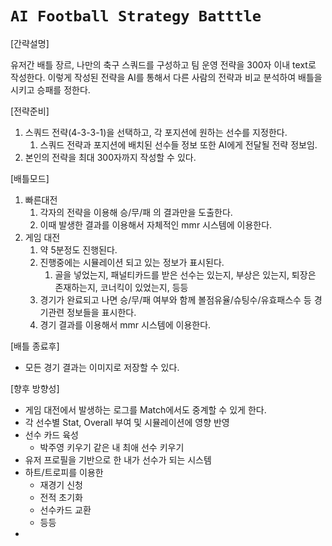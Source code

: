 # `AI Football Strategy Batttle`

[간략설명]

유저간 배틀 장르, 나만의 축구 스쿼드를 구성하고 팀 운영 전략을 300자 이내 text로  작성한다.
이렇게 작성된 전략을 AI를 통해서 다른 사람의 전략과 비교 분석하여 배틀을 시키고 승패를 정한다.

[전략준비]

1. 스쿼드 전략(4-3-3-1)을 선택하고, 각 포지션에 원하는 선수를 지정한다.
    1. 스쿼드 전략과 포지션에 배치된 선수들 정보 또한 AI에게 전달될 전략 정보임.
2. 본인의 전략을 최대 300자까지 작성할 수 있다.

[배틀모드]

1. 빠른대전
    1. 각자의 전략을 이용해 승/무/패 의 결과만을 도출한다.
    2. 이때 발생한 결과를 이용해서 자체적인 mmr 시스템에 이용한다.
2. 게임 대전
    1. 약 5분정도 진행된다.
    2. 진행중에는 시뮬레이션 되고 있는 정보가 표시된다.
        1. 골을 넣었는지, 패널티카드를 받은 선수는 있는지, 부상은 있는지, 퇴장은 존재하는지, 코너킥이 있었는지, 등등
    3. 경기가 완료되고 나면 승/무/패 여부와 함께 볼점유율/슈팅수/유효패스수 등 경기관련 정보들을 표시한다.
    4. 경기 결과를 이용해서 mmr 시스템에 이용한다.

[배틀 종료후]

- 모든 경기 결과는 이미지로 저장할 수 있다.

[향후 방향성]

- 게임 대전에서 발생하는 로그를 Match에서도 중계할 수 있게 한다.
- 각 선수별 Stat, Overall 부여 및 시뮬레이션에 영향 반영
- 선수 카드 육성
    - 박주영 키우기 같은 내 최애 선수 키우기
- 유저 프로필을 기반으로 한 내가 선수가 되는 시스템
- 하트/트로피를 이용한
    - 재경기 신청
    - 전적 초기화
    - 선수카드 교환
    - 등등
-

